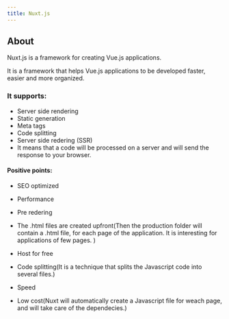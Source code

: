 ```yaml
---
title: Nuxt.js
---
```


## About

Nuxt.js is a framework for creating Vue.js applications.

It is a framework that helps Vue.js applications to be developed faster, easier and more organized.

### It supports:

- Server side rendering
- Static generation
- Meta tags
- Code splitting
- Server side redering (SSR)
- It means that a code will be processed on a server and will send the response to your browser.

#### Positive points:

- SEO optimized

- Performance

- Pre redering

- The .html files are created upfront(Then the production folder will contain a .html file, for each page of the application. It is interesting for applications of few pages. )

- Host for free

- Code splitting(It is a technique that splits the Javascript code into several files.)

- Speed

- Low cost(Nuxt will automatically create a Javascript file for weach page, and will take care of the dependecies.)
